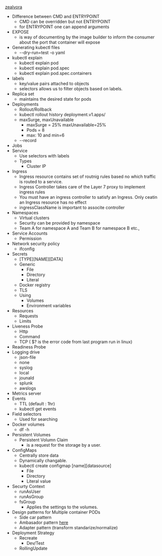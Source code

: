 [zealvora](https://github.com/zealvora/certified-kubernetes-administrator)

* Difference between CMD and ENTRYPOINT
  * CMD can be overridden but not ENTRYPOINT
  * for ENTRYPOINT one can append arguments
* EXPOSE
  * is way of documenting by the image builder to inform the consumer about the port that container will expose
* Generating kubectl files
  * --dry-run=test -o yaml
* kubectl explain
  * kubectl explain pod 
  * kubectl explain pod.spec
  * kubectl explain pod.spec.containers
* labels
  * key/value pairs attached to objects
  * selectors allows us to filter objects based on labels.
* Replica set
  * maintains the desired state for pods
* Deployments
  * Rollout/Rollback
  * kubectl rollout history deployment.v1.apps/<depname>
  * maxSurge, maxUnavailable
    * maxSurge = 25% maxUnavailable=25%
    * Pods = 8
    * max: 10 and min=6
  * --record
* Jobs
* Service
  * Use selectors with labels
  * Types
    * Cluster IP
* Ingress
  * Ingress resource contains set of routnig rules based no which traffic is routed to a service.
  * Ingress Controller takes care of the Layer 7 proxy to implement ingress rules
  *  You must have an ingress controller to satisfy an Ingress. Only ceatin an Ingress resource has no effect
  * ingressClassName is important to associte controller
* Namespaces
  * Virtual clusters
  * Security can be provided by namespace
  * Team A for namespace A and Team B for namespace B etc.,
* Service Accounts
  * Permission
* Network security policy
  * ifconfig
* Secrets
  * [TYPE][NAME][DATA]
  * Generic
    * File
    * Directory
    * Literal
  * Docker registry
  * TLS
  * Using
    * Volumes
    * Environment variables
* Resources
  * Requests
  * Limits 
* Liveness Probe
  * Http
  * Command
  * TCP
( $? is the error code from last program run in linux)
* Readiness Probe
* Logging drive
  * json-file
  * none
  * syslog
  * local
  * jounald
  * splunk
  * awslogs
* Metrics server
* Events
  * TTL (default : 1hr)
  * kubectl get events
* Field selectors
  * Used for searching
* Docker volumes
  * df -h 
* Persistent Volumes
  * Persistent Volumn Claim
    * is a request for the storage by a user.
* ConfigMaps
  * Centrally store data
  * Dynamically changable.
  * kubectl create configmap [name][datasource]
    * File
    * Directory
    * Literal value
* Securty Context
  * runAsUser
  * runAsGroup
  * fsGroup
    * Applies the settings to the volumes.
* Design patterns for Multiple container PODs
  * Side car pattern
  * Ambasador pattern [here](https://learn.microsoft.com/en-us/azure/architecture/patterns/ambassador)
  * Adapter pattern (transform standarize/normalize)
* Deployment Strategy  
  * Recreate
    * Dev/Test
  * RollingUpdate

